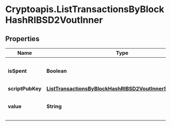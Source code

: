 # Cryptoapis.ListTransactionsByBlockHashRIBSD2VoutInner

## Properties

Name | Type | Description | Notes
------------ | ------------- | ------------- | -------------
**isSpent** | **Boolean** | Defines whether the output is spent or not. | 
**scriptPubKey** | [**ListTransactionsByBlockHashRIBSD2VoutInnerScriptPubKey**](ListTransactionsByBlockHashRIBSD2VoutInnerScriptPubKey.md) |  | 
**value** | **String** | Represents the sent/received amount. | 


